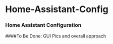 # Home-Assistant-Config
### Home Assistant Configuration

####To Be Done: GUI Pics and overall approach

